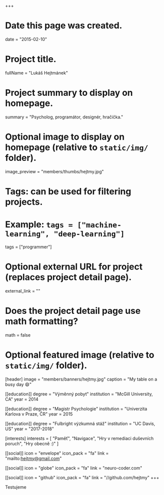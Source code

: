 +++
# Date this page was created.
date = "2015-02-10"

# Project title.
fullName = "Lukáš Hejtmánek"

# Project summary to display on homepage.
summary = "Psycholog, programátor, designér, hračička."

# Optional image to display on homepage (relative to `static/img/` folder).
image_preview = "members/thumbs/hejtmy.jpg"

# Tags: can be used for filtering projects.
# Example: `tags = ["machine-learning", "deep-learning"]`
tags = ["programmer"]

# Optional external URL for project (replaces project detail page).
external_link = ""

# Does the project detail page use math formatting?
math = false

# Optional featured image (relative to `static/img/` folder).
[header]
image = "members/banners/hejtmy.jpg"
caption = "My table on a busy day :smile:"

[[education]]
    degree = "Výměnný pobyt"
    institution = "McGill University, CA"
    year = 2014

[[education]]
    degree = "Magistr Psychologie"
    institution = "Univerzita Karlova v Praze, ČR"
    year = 2015

[[education]]
    degree = "Fulbright výzkumná stáž"
    institution = "UC Davis, US"
    year = "2017-2018"

[interests]
  interests = [
      "Paměť",
      "Navigace",
      "Hry v remediaci duševních poruch",
      "Hry obecně :)"
  ]

[[social]]
    icon = "envelope"
    icon_pack = "fa"
    link = "mailto:hejtmy@gmail.com"

[[social]]
    icon = "globe"
    icon_pack = "fa"
    link = "neuro-coder.com"

[[social]]
    icon = "github"
    icon_pack = "fa"
    link = "//github.com/hejtmy"
+++

Testujeme